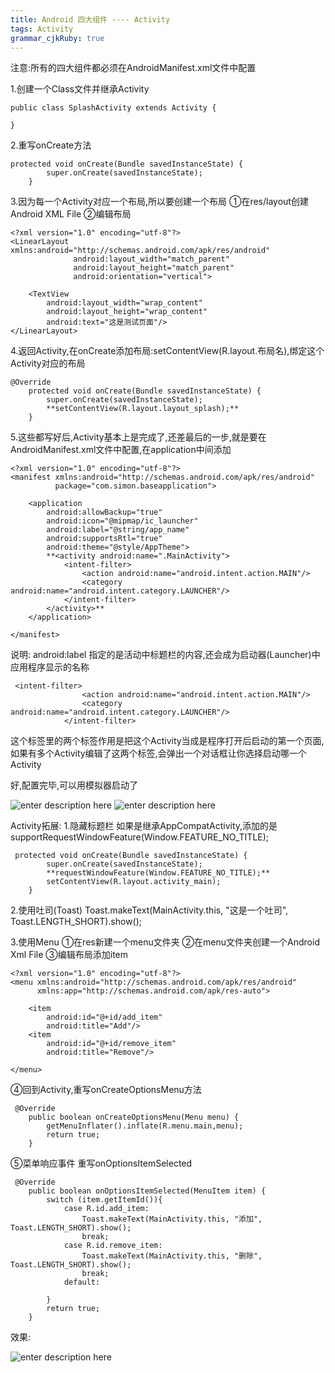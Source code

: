 ```yaml
---
title: Android 四大组件 ---- Activity
tags: Activity
grammar_cjkRuby: true
---
```



注意:所有的四大组件都必须在AndroidManifest.xml文件中配置


1.创建一个Class文件并继承Activity

``` stylus
public class SplashActivity extends Activity {
    
}
```


2.重写onCreate方法

``` stylus
protected void onCreate(Bundle savedInstanceState) {
        super.onCreate(savedInstanceState);
    }
```


3.因为每一个Activity对应一个布局,所以要创建一个布局
①在res/layout创建Android XML File
②编辑布局

``` stylus
<?xml version="1.0" encoding="utf-8"?>
<LinearLayout xmlns:android="http://schemas.android.com/apk/res/android"
              android:layout_width="match_parent"
              android:layout_height="match_parent"
              android:orientation="vertical">

    <TextView
        android:layout_width="wrap_content"
        android:layout_height="wrap_content"
        android:text="这是测试页面"/>
</LinearLayout>
```


4.返回Activity,在onCreate添加布局:setContentView(R.layout.布局名),绑定这个Activity对应的布局

``` stylus
@Override
    protected void onCreate(Bundle savedInstanceState) {
        super.onCreate(savedInstanceState);
        **setContentView(R.layout.layout_splash);**
    }
```


5.这些都写好后,Activity基本上是完成了,还差最后的一步,就是要在AndroidManifest.xml文件中配置,在application中间添加<activity>

``` stylus
<?xml version="1.0" encoding="utf-8"?>
<manifest xmlns:android="http://schemas.android.com/apk/res/android"
          package="com.simon.baseapplication">

    <application
        android:allowBackup="true"
        android:icon="@mipmap/ic_launcher"
        android:label="@string/app_name"
        android:supportsRtl="true"
        android:theme="@style/AppTheme">
        **<activity android:name=".MainActivity">
            <intent-filter>
                <action android:name="android.intent.action.MAIN"/>
                <category android:name="android.intent.category.LAUNCHER"/>
            </intent-filter>
        </activity>**
    </application>

</manifest>
```
说明:
android:label 指定的是活动中标题栏的内容,还会成为启动器(Launcher)中应用程序显示的名称

``` stylus
 <intent-filter>
                <action android:name="android.intent.action.MAIN"/>
                <category android:name="android.intent.category.LAUNCHER"/>
            </intent-filter>
```
这个标签里的两个标签作用是把这个Activity当成是程序打开后启动的第一个页面,如果有多个Activity编辑了这两个标签,会弹出一个对话框让你选择启动哪一个Activity

好,配置完毕,可以用模拟器启动了 

![enter description here][1]
![enter description here][2]

Activity拓展:
1.隐藏标题栏
如果是继承AppCompatActivity,添加的是supportRequestWindowFeature(Window.FEATURE_NO_TITLE);
``` stylus
 protected void onCreate(Bundle savedInstanceState) {
        super.onCreate(savedInstanceState);
        **requestWindowFeature(Window.FEATURE_NO_TITLE);**
        setContentView(R.layout.activity_main);
    }
```

2.使用吐司(Toast)
Toast.makeText(MainActivity.this, "这是一个吐司", Toast.LENGTH_SHORT).show();

3.使用Menu
①在res新建一个menu文件夹
②在menu文件夹创建一个Android Xml File
③编辑布局添加item

``` stylus
<?xml version="1.0" encoding="utf-8"?>
<menu xmlns:android="http://schemas.android.com/apk/res/android"
      xmlns:app="http://schemas.android.com/apk/res-auto">

    <item
        android:id="@+id/add_item"
        android:title="Add"/>
    <item
        android:id="@+id/remove_item"
        android:title="Remove"/>

</menu>
```
④回到Activity,重写onCreateOptionsMenu方法

``` stylus
 @Override
    public boolean onCreateOptionsMenu(Menu menu) {
        getMenuInflater().inflate(R.menu.main,menu);
        return true;
    }
```
⑤菜单响应事件
重写onOptionsItemSelected

``` stylus
 @Override
    public boolean onOptionsItemSelected(MenuItem item) {
        switch (item.getItemId()){
            case R.id.add_item:
                Toast.makeText(MainActivity.this, "添加", Toast.LENGTH_SHORT).show();
                break;
            case R.id.remove_item:
                Toast.makeText(MainActivity.this, "删除", Toast.LENGTH_SHORT).show();
                break;
            default:

        }
        return true;
    }
```
效果:

![enter description here][3]


  [1]: ./images/Activity_2.png "Activity"
  [2]: ./images/Activity2.png "Activity2"
  [3]: ./images/Activity3.png "Activity3"
